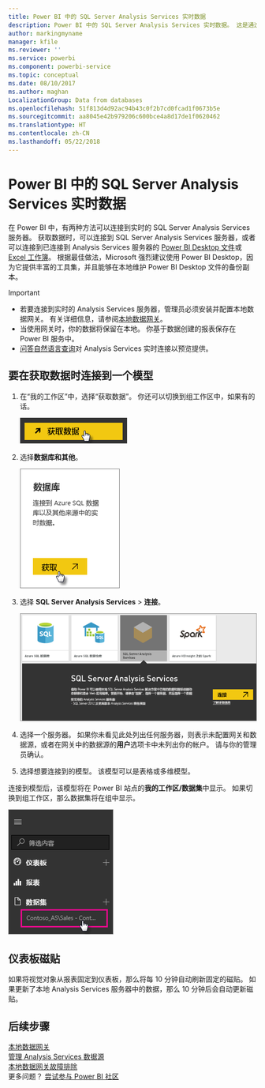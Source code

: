 ```yaml
---
title: Power BI 中的 SQL Server Analysis Services 实时数据
description: Power BI 中的 SQL Server Analysis Services 实时数据。 这是通过为企业网关配置的数据源来实现。
author: markingmyname
manager: kfile
ms.reviewer: ''
ms.service: powerbi
ms.component: powerbi-service
ms.topic: conceptual
ms.date: 08/10/2017
ms.author: maghan
LocalizationGroup: Data from databases
ms.openlocfilehash: 51f813d4d92ac94b43c0f2b7cd0fcad1f0673b5e
ms.sourcegitcommit: aa8045e42b979206c600bce4a8d17de1f0620462
ms.translationtype: HT
ms.contentlocale: zh-CN
ms.lasthandoff: 05/22/2018
---
```

# <a name="sql-server-analysis-services-live-data-in-power-bi"></a>Power BI 中的 SQL Server Analysis Services 实时数据
在 Power BI 中，有两种方法可以连接到实时的 SQL Server Analysis Services 服务器。 获取数据时，可以连接到 SQL Server Analysis Services 服务器，或者可以连接到已连接到 Analysis Services 服务器的 [Power BI Desktop 文件](service-desktop-files.md)或 [Excel 工作簿](service-excel-workbook-files.md)。 根据最佳做法，Microsoft 强烈建议使用 Power BI Desktop，因为它提供丰富的工具集，并且能够在本地维护 Power BI Desktop 文件的备份副本。

 >[!IMPORTANT]
 >* 若要连接到实时的 Analysis Services 服务器，管理员必须安装并配置本地数据网关。 有关详细信息，请参阅[本地数据网关](service-gateway-onprem.md)。
 >* 当使用网关时，你的数据将保留在本地。  你基于数据创建的报表保存在 Power BI 服务中。 
 >* [问答自然语言查询](service-q-and-a-direct-query.md)对 Analysis Services 实时连接以预览提供。

## <a name="to-connect-to-a-model-from-get-data"></a>要在获取数据时连接到一个模型
1. 在“我的工作区”中，选择“获取数据”。 你还可以切换到组工作区中，如果有的话。
   
   ![](media/sql-server-analysis-services-tabular-data/connecttoas_getdatabutton.png)
2. 选择**数据库和其他**。
   
   ![](media/sql-server-analysis-services-tabular-data/connecttoas_getdata_1.png)
3. 选择 **SQL Server Analysis Services** > **连接**。 
   
   ![](media/sql-server-analysis-services-tabular-data/connecttoas_getdata_2.png)
4. 选择一个服务器。 如果你未看见此处列出任何服务器，则表示未配置网关和数据源，或者在网关中的数据源的**用户**选项卡中未列出你的帐户。 请与你的管理员确认。
5. 选择想要连接到的模型。 该模型可以是表格或多维模型。

连接到模型后，该模型将在 Power BI 站点的**我的工作区/数据集**中显示。 如果切换到组工作区，那么数据集将在组中显示。

![](media/sql-server-analysis-services-tabular-data/connecttoas_dataset_5.png)

## <a name="dashboard-tiles"></a>仪表板磁贴
如果将视觉对象从报表固定到仪表板，那么将每 10 分钟自动刷新固定的磁贴。 如果更新了本地 Analysis Services 服务器中的数据，那么 10 分钟后会自动更新磁贴。

## <a name="next-steps"></a>后续步骤
[本地数据网关](service-gateway-onprem.md)  
[管理 Analysis Services 数据源](service-gateway-enterprise-manage-ssas.md)  
[本地数据网关故障排除](service-gateway-onprem-tshoot.md)  
更多问题？ [尝试参与 Power BI 社区](http://community.powerbi.com/)

